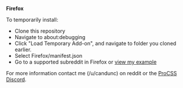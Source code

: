**Firefox**

To temporarily install:

* Clone this repository
* Navigate to about:debugging
* Click "Load Temporary Add-on", and navigate to folder you cloned earlier.
* Select Firefox/manifest.json 
* Go to a supported subreddit in Firefox or [view my example](https://reddit.com/r/candunc_css_test)

For more information contact me (/u/candunc) on reddit or the [ProCSS Discord](https://reddit.com/r/procss).
